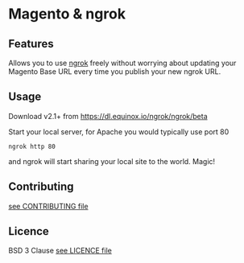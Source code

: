 # Magento & ngrok

## Features

Allows you to use [ngrok](https://ngrok.com/) freely without worrying about updating your Magento Base URL every time you publish your new ngrok URL.

## Usage

Download v2.1+ from https://dl.equinox.io/ngrok/ngrok/beta

Start your local server, for Apache you would typically use port 80

    ngrok http 80

and ngrok will start sharing your local site to the world. Magic!

## Contributing

[see CONTRIBUTING file](https://github.com/studioforty9/recaptcha/blob/master/CONTRIBUTING.md)

## Licence

BSD 3 Clause [see LICENCE file](https://github.com/studioforty9/recaptcha/blob/master/LICENCE)

